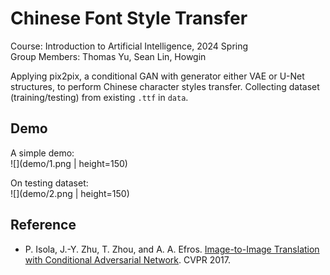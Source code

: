 # Chinese Font Style Transfer
Course: Introduction to Artificial Intelligence, 2024 Spring  
Group Members: Thomas Yu, Sean Lin, Howgin

Applying pix2pix, a conditional GAN with generator either VAE or U-Net structures, to perform Chinese character styles transfer. Collecting dataset (training/testing) from existing `.ttf` in `data`.

## Demo
A simple demo:  
![](demo/1.png | height=150)

On testing dataset:  
![](demo/2.png | height=150)

## Reference
- P. Isola, J.-Y. Zhu, T. Zhou, and A. A. Efros. [Image-to-Image Translation with Conditional Adversarial Network](https://arxiv.org/abs/1611.07004). CVPR 2017.